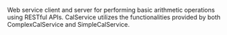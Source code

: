 Web service client and server for performing basic arithmetic operations using RESTful APIs.
CalService utilizes the functionalities provided by both ComplexCalService and SimpleCalService.

